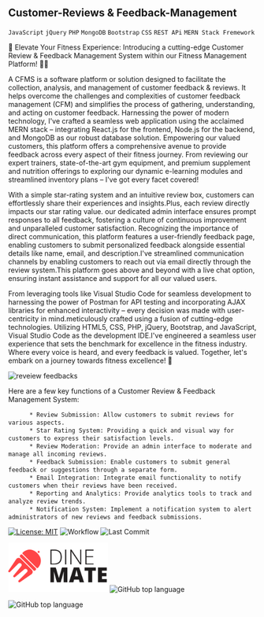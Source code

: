 ## Customer-Reviews & Feedback-Management
`JavaScript` `jQuery` `PHP` `MongoDB` `Bootstrap` `CSS` `REST APi` `MERN Stack Fremework`

🌟 Elevate Your Fitness Experience: Introducing a cutting-edge Customer Review & Feedback Management System within our Fitness Management Platform! 🏋️‍♂️

A CFMS is a software platform or solution designed to facilitate the collection, analysis, and management of customer feedback &amp; reviews.
It helps overcome the challenges and complexities of customer feedback management (CFM) and simplifies the process of gathering, understanding, and acting on customer feedback. 
Harnessing the power of modern technology, I've crafted a seamless web application using the acclaimed MERN stack – integrating React.js for the frontend, Node.js for the backend, 
and MongoDB as our robust database solution.
Empowering our valued customers, this platform offers a comprehensive avenue to provide feedback across every aspect of their fitness journey. From reviewing our expert trainers, 
state-of-the-art gym equipment, and premium supplement and nutrition offerings to exploring our dynamic e-learning modules and streamlined inventory plans – I've got every facet covered!

With a simple star-rating system and an intuitive review box, customers can effortlessly share their experiences and insights.Plus, each review directly impacts our star rating value.
our dedicated admin interface ensures prompt responses to all feedback, fostering a culture of continuous improvement and unparalleled customer satisfaction.
Recognizing the importance of direct communication, this platform features a user-friendly feedback page, enabling customers to submit personalized feedback alongside essential
details like name, email, and description.I've streamlined communication channels by enabling customers to reach out via email directly through the review system.This platform goes above 
and beyond with a live chat option, ensuring instant assistance and support for all our valued users.

From leveraging tools like Visual Studio Code for seamless development to harnessing the power of Postman for API testing and incorporating AJAX libraries for enhanced interactivity 
– every decision was made with user-centricity in mind.meticulously crafted using a fusion of cutting-edge technologies. Utilizing HTML5, CSS, PHP, jQuery, Bootstrap, and JavaScript, 
Visual Studio Code as the development IDE.I've engineered a seamless user experience that sets the benchmark for excellence in the fitness industry. 
Where every voice is heard, and every feedback is valued. Together, let's embark on a journey towards fitness excellence! 💪


![reveiew feedbacks](https://github.com/Randika00/Customer-Reviews-Feedback-Management/assets/89309192/e840b43a-efd0-4755-b8e5-fb6180bd7b7d)

Here are a few key functions of a Customer Review & Feedback Management System:

          * Review Submission: Allow customers to submit reviews for various aspects.
          * Star Rating System: Providing a quick and visual way for customers to express their satisfaction levels.
          * Review Moderation: Provide an admin interface to moderate and manage all incoming reviews.
          * Feedback Submission: Enable customers to submit general feedback or suggestions through a separate form.
          * Email Integration: Integrate email functionality to notify customers when their reviews have been received.
          * Reporting and Analytics: Provide analytics tools to track and analyze review trends.
          * Notification System: Implement a notification system to alert administrators of new reviews and feedback submissions.


[![License: MIT](https://img.shields.io/badge/License-MIT-yellow.svg)](https://opensource.org/licenses/MIT)
![Workflow](https://img.shields.io/github/actions/workflow/status/Group-52/DineMate-2.0/deploy.yaml?branch=main&style=flat)
![Last Commit](https://img.shields.io/github/last-commit/Group-52/DineMate-2.0)

<picture>

  <source media="(prefers-color-scheme: dark)" srcset="https://raw.githubusercontent.com/Group-52/DineMate-2.0/dev/public/assets/images/logos/logo_Full%20Logo%20White_Full%20Logo%20White.svg">

  <source media="(prefers-color-scheme: light)" srcset="https://raw.githubusercontent.com/Group-52/DineMate-2.0/dev/public/assets/images/logos/logo_Full%20Logo.svg">

  <img alt="Hashnode logo" src="https://raw.githubusercontent.com/Group-52/DineMate-2.0/dev/public/assets/images/logos/logo_Full%20Logo.svg" height="100">

  <img alt="GitHub top language" src="https://img.shields.io/github/languages/top/Randika00/Customer-Reviews-Feedback-Management">
  
</picture>

<p>
  <img alt="GitHub top language" src="https://img.shields.io/github/languages/top/Randika00/Customer-Reviews-Feedback-Management">
</p>




  

